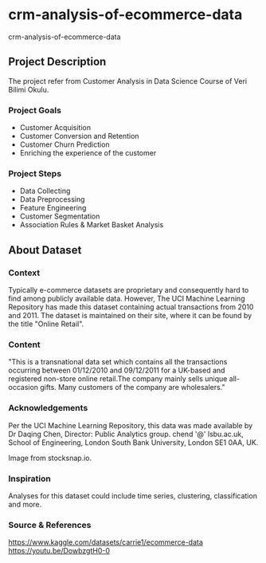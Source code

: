 # crm-analysis-of-ecommerce-data
crm-analysis-of-ecommerce-data

## Project Description
The project refer from Customer Analysis in Data Science Course of Veri Bilimi Okulu. 

### Project Goals
- Customer Acquisition
- Customer Conversion and Retention
- Customer Churn Prediction
- Enriching the experience of the customer

### Project Steps
- Data Collecting
- Data Preprocessing
- Feature Engineering
- Customer Segmentation
- Association Rules & Market Basket Analysis 

## About Dataset

### Context
Typically e-commerce datasets are proprietary and consequently hard to find among publicly available data. However, The UCI Machine Learning Repository has made this dataset containing actual transactions from 2010 and 2011. The dataset is maintained on their site, where it can be found by the title "Online Retail".

### Content
"This is a transnational data set which contains all the transactions occurring between 01/12/2010 and 09/12/2011 for a UK-based and registered non-store online retail.The company mainly sells unique all-occasion gifts. Many customers of the company are wholesalers."

### Acknowledgements
Per the UCI Machine Learning Repository, this data was made available by Dr Daqing Chen, Director: Public Analytics group. chend '@' lsbu.ac.uk, School of Engineering, London South Bank University, London SE1 0AA, UK.

Image from stocksnap.io.

### Inspiration
Analyses for this dataset could include time series, clustering, classification and more.

### Source & References
https://www.kaggle.com/datasets/carrie1/ecommerce-data
https://youtu.be/DowbzgtH0-0